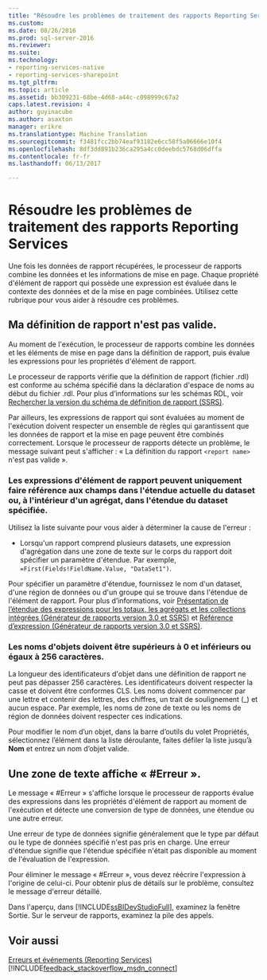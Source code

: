 ```yaml
---
title: "Résoudre les problèmes de traitement des rapports Reporting Services | Documents Microsoft"
ms.custom: 
ms.date: 08/26/2016
ms.prod: sql-server-2016
ms.reviewer: 
ms.suite: 
ms.technology:
- reporting-services-native
- reporting-services-sharepoint
ms.tgt_pltfrm: 
ms.topic: article
ms.assetid: bb309231-68be-4d68-a44c-c098999c67a2
caps.latest.revision: 4
author: guyinacube
ms.author: asaxton
manager: erikre
ms.translationtype: Machine Translation
ms.sourcegitcommit: f3481fcc2bb74eaf93182e6cc58f5a06666e10f4
ms.openlocfilehash: 8df3dd891b236ca295a4cc0deebdc5768d06dffa
ms.contentlocale: fr-fr
ms.lasthandoff: 06/13/2017

---
```

# <a name="troubleshoot-processing-of-reporting-services-reports"></a>Résoudre les problèmes de traitement des rapports Reporting Services
Une fois les données de rapport récupérées, le processeur de rapports combine les données et les informations de mise en page. Chaque propriété d'élément de rapport qui possède une expression est évaluée dans le contexte des données et de la mise en page combinées. Utilisez cette rubrique pour vous aider à résoudre ces problèmes.   
  
## <a name="my-report-definition-is-not-valid"></a>Ma définition de rapport n'est pas valide.  
Au moment de l'exécution, le processeur de rapports combine les données et les éléments de mise en page dans la définition de rapport, puis évalue les expressions pour les propriétés d'élément de rapport.   
  
Le processeur de rapports vérifie que la définition de rapport (fichier .rdl) est conforme au schéma spécifié dans la déclaration d'espace de noms au début du fichier .rdl. Pour plus d’informations sur les schémas RDL, voir [Rechercher la version du schéma de définition de rapport (SSRS)](../../reporting-services/reports/find-the-report-definition-schema-version-ssrs.md).  
  
Par ailleurs, les expressions de rapport qui sont évaluées au moment de l'exécution doivent respecter un ensemble de règles qui garantissent que les données de rapport et la mise en page peuvent être combinés correctement. Lorsque le processeur de rapports détecte un problème, le message suivant peut s'afficher : « La définition du rapport `<report name>` n'est pas valide ».  
  
### <a name="report-item-expressions-can-only-refer-to-fields-within-the-current-dataset-scope-or-if-inside-an-aggregate-the-specified-dataset-scope"></a>Les expressions d'élément de rapport peuvent uniquement faire référence aux champs dans l'étendue actuelle du dataset ou, à l'intérieur d'un agrégat, dans l'étendue du dataset spécifiée.  
  
Utilisez la liste suivante pour vous aider à déterminer la cause de l'erreur :  
* Lorsqu'un rapport comprend plusieurs datasets, une expression d'agrégation dans une zone de texte sur le corps du rapport doit spécifier un paramètre d'étendue. Par exemple, `=First(Fields!FieldName.Value, "DataSet1")`.  
  
Pour spécifier un paramètre d'étendue, fournissez le nom d'un dataset, d'une région de données ou d'un groupe qui se trouve dans l'étendue de l'élément de rapport. Pour plus d’informations, voir [Présentation de l’étendue des expressions pour les totaux, les agrégats et les collections intégrées (Générateur de rapports version 3.0 et SSRS)](../../reporting-services/report-design/expression-scope-for-totals-aggregates-and-built-in-collections.md) et [Référence d’expression (Générateur de rapports version 3.0 et SSRS)](../../reporting-services/report-design/expression-reference-report-builder-and-ssrs.md).  
  
### <a name="names-of-objects-must-be-greater-than-0-and-less-than-or-equal-to-256-characters"></a>Les noms d'objets doivent être supérieurs à 0 et inférieurs ou égaux à 256 caractères.  
La longueur des identificateurs d'objet dans une définition de rapport ne peut pas dépasser 256 caractères. Les identificateurs doivent respecter la casse et doivent être conformes CLS. Les noms doivent commencer par une lettre et contenir des lettres, des chiffres, un trait de soulignement (_) et aucun espace. Par exemple, les noms de zone de texte ou les noms de région de données doivent respecter ces indications.   
  
Pour modifier le nom d’un objet, dans la barre d’outils du volet Propriétés, sélectionnez l’élément dans la liste déroulante, faites défiler la liste jusqu’à **Nom** et entrez un nom d’objet valide.   
  
## <a name="a-text-box-displays-error-how-do-i-fix-it"></a>Une zone de texte affiche « #Erreur ».  
Le message « #Erreur » s'affiche lorsque le processeur de rapports évalue des expressions dans les propriétés d'élément de rapport au moment de l'exécution et détecte une conversion de type de données, une étendue ou une autre erreur.   
  
Une erreur de type de données signifie généralement que le type par défaut ou le type de données spécifié n'est pas pris en charge. Une erreur d'étendue signifie que l'étendue spécifiée n'était pas disponible au moment de l'évaluation de l'expression.   
  
Pour éliminer le message « #Erreur », vous devez réécrire l'expression à l'origine de celui-ci. Pour obtenir plus de détails sur le problème, consultez le message d'erreur détaillé.   
  
Dans l'aperçu, dans [!INCLUDE[ssBIDevStudioFull](../../includes/ssbidevstudiofull.md)], examinez la fenêtre Sortie. Sur le serveur de rapports, examinez la pile des appels. 
  
  
## <a name="see-also"></a>Voir aussi  
[Erreurs et événements (Reporting Services)](../../reporting-services/troubleshooting/errors-and-events-reference-reporting-services.md)
[!INCLUDE[feedback_stackoverflow_msdn_connect](../../includes/feedback-stackoverflow-msdn-connect.md)]


